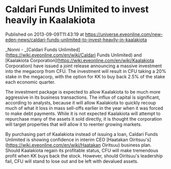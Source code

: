 # Caldari Funds Unlimited to invest heavily in Kaalakiota
Published on 2013-09-09T11:43:19 at https://universe.eveonline.com/new-eden-news/caldari-funds-unlimited-to-invest-heavily-in-kaalakiota

_Nonni - _[Caldari Funds Unlimited](https://wiki.eveonline.com/en/wiki/Caldari Funds Unlimited) and [Kaalakiota Corporation](https://wiki.eveonline.com/en/wiki/Kaalakiota Corporation) have issued a joint release announcing a massive investment into the megacorp from CFU. The investment will result in CFU taking a 20% stake in the megacorp, with the option for KK to buy back 2.5% of the stake each economic quarter.

The investment package is expected to allow Kaalakiota to be much more aggressive in its business transactions. The influx of capital is significant, according to analysts, because it will allow Kaalakiota to quickly recoup much of what it loss in mass sell-offs earlier in the year when it was forced to make debt payments. While it is not expected Kaalakiota will attempt to repurchase many of the assets it sold directly, it is thought the corporation will target properties that will allow it to reenter growing markets.

By purchasing part of Kaalakiota instead of issuing a loan, Caldari Funds Unlimited is showing confidence in interim CEO [Haatakan Oiritsuu's](https://wiki.eveonline.com/en/wiki/Haatakan Oiritsuu) business plan. Should Kaalakiota regain its profitable status, CFU will make tremendous profit when KK buys back the stock. However, should Oiritsuu's leadership fail, CFU will stand to lose out and be left with devalued assets.

